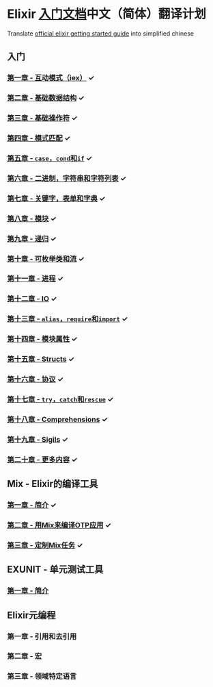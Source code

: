 # Elixir [入门文档](http://elixir-lang.org/getting_started/1.html)中文（简体）翻译计划
Translate [official elixir getting started guide](http://elixir-lang.org/getting_started/1.html) into simplified chinese

## 入门

### [第一章 - 互动模式（iex）](./getting_started/Chapter1.md)                    ✓

### [第二章 - 基础数据结构](./getting_started/Chapter2.md)                       ✓

### [第三章 - 基础操作符](./getting_started/Chapter3.md)                         ✓

### [第四章 - 模式匹配](./getting_started/Chapter4.md)                           ✓

### [第五章 - `case`，`cond`和`if`](./getting_started/Chapter5.md)              ✓

### [第六章 - 二进制，字符串和字符列表](./getting_started/Chapter6.md)             ✓

### [第七章 - 关键字，表单和字典](./getting_started/Chapter7.md)                  ✓

### [第八章 - 模块](./getting_started/Chapter8.md)                              ✓

### [第九章 - 递归](./getting_started/Chapter9.md)                              ✓

### [第十章 - 可枚举类和流](./getting_started/Chapter10.md)                       ✓

### [第十一章 - 进程](./getting_started/Chapter11.md)                            ✓

### [第十二章 - IO](./getting_started/Chapter12.md)                             ✓

### [第十三章 - `alias`，`require`和`import`](./getting_started/Chapter13.md)   ✓

### [第十四章 - 模块属性](./getting_started/Chapter14.md)                        ✓

### [第十五章 - Structs](./getting_started/Chapter15.md)                        ✓

### [第十六章 - 协议](./getting_started/Chapter16.md)                            ✓

### [第十七章 - `try`，`catch`和`rescue`](./getting_started/Chapter17.md)        ✓

### [第十八章 - Comprehensions](./getting_started/Chapter18.md)                 ✓

### [第十九章 - Sigils](./getting_started/Chapter19.md)                         ✓

### [第二十章 - 更多内容](./getting_started/Chapter20.md)                        ✓


## Mix - Elixir的编译工具

### [第一章 - 简介](./mix/Chapter1.md)                                          ✓ 

### [第二章 - 用Mix来编译OTP应用](./mix/Chapter2.md)                             ✓

### [第三章 - 定制Mix任务](./mix/Chapter3.md)                                    ✓


## EXUNIT - 单元测试工具

### [第一章 - 简介](./exunit/Chapter1.md)


## Elixir元编程

### 第一章 - 引用和去引用

### 第二章 - 宏

### 第三章 - 领域特定语言
